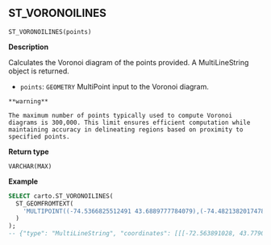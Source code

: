 ## ST_VORONOILINES

```sql:signature
ST_VORONOILINES(points)
```

**Description**

Calculates the Voronoi diagram of the points provided. A MultiLineString object is returned.

* `points`: `GEOMETRY` MultiPoint input to the Voronoi diagram.

````hint:warning
**warning**

The maximum number of points typically used to compute Voronoi diagrams is 300,000. This limit ensures efficient computation while maintaining accuracy in delineating regions based on proximity to specified points.
````

**Return type**

`VARCHAR(MAX)`

**Example**

```sql
SELECT carto.ST_VORONOILINES(
  ST_GEOMFROMTEXT(
    'MULTIPOINT((-74.5366825512491 43.6889777784079),(-74.4821382017478 43.3096147774153),(-70.7632814028801 42.9679602005825))'
  )
);
-- {"type": "MultiLineString", "coordinates": [[[-72.563891028, 43.7790206765], [-72.6715241053, 42.6074514117]], [[-72.563891028, 43.7790206765], ...
```
